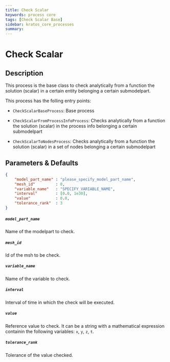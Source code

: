 ```yaml
---
title: Check Scalar
keywords: process core
tags: [Check Scalar Base]
sidebar: kratos_core_processes
summary: 
---
```


# Check Scalar

## Description

This process is the base class to check analytically from a function the solution (scalar) in a certain entity belonging a certain submodelpart.

This process has the folling entry points:

- `CheckScalarBaseProcess`: Base process

- `CheckScalarFromProcessInfoProcess`: Checks analytically from a function the solution (scalar) in the process info belonging a certain submodelpart

- `CheckScalarToNodesProcess`: Checks analytically from a function the solution (scalar) in a set of nodes belonging a certain submodelpart

## Parameters & Defaults

```json
{
    "model_part_name" : "please_specify_model_part_name",
    "mesh_id"         : 0,
    "variable_name"   : "SPECIFY_VARIABLE_NAME",
    "interval"        : [0.0, 1e30],
    "value"           : 0.0,
    "tolerance_rank"  : 3
}
```

##### `model_part_name` 
Name of the modelpart to check.

##### `mesh_id` 
Id of the msh to be check.

##### `variable_name` 
Name of the variable to check.

##### `interval` 
Interval of time in which the check will be executed.

##### `value` 
Reference value to check. It can be a string with a mathematical expression containin the following variables: `x`, `y`, `z`, `t`.

##### `tolerance_rank` 
Tolerance of the value checked.
